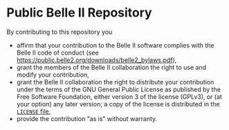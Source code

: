 Public Belle II Repository
==========================

By contributing to this repository you
  * affirm that your contribution to the Belle II software complies with the Belle II code of conduct (see https://public.belle2.org/downloads/belle2_bylaws.pdf),
  * grant the members of the Belle II collaboration the right to use and modify your contribution,
  * grant the Belle II collaboration the right to distribute your contribution under the terms of the GNU General Public License as published by the Free Software Foundation, either version 3 of the license (GPLv3), or (at your option) any later version; a copy of the license is distributed in the [`LICENSE` file](https://github.com/belle2/b2luigi/blob/main/LICENSE),
  * provide the contribution "as is" without warranty.
